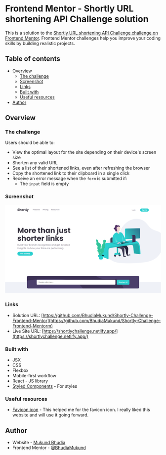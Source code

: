 # Frontend Mentor - Shortly URL shortening API Challenge solution

This is a solution to the [Shortly URL shortening API Challenge challenge on Frontend Mentor](https://www.frontendmentor.io/challenges/url-shortening-api-landing-page-2ce3ob-G). Frontend Mentor challenges help you improve your coding skills by building realistic projects.

## Table of contents

- [Overview](#overview)
  - [The challenge](#the-challenge)
  - [Screenshot](#screenshot)
  - [Links](#links)
  - [Built with](#built-with)
  - [Useful resources](#useful-resources)
- [Author](#author)

## Overview

### The challenge

Users should be able to:

- View the optimal layout for the site depending on their device's screen size
- Shorten any valid URL
- See a list of their shortened links, even after refreshing the browser
- Copy the shortened link to their clipboard in a single click
- Receive an error message when the `form` is submitted if:
  - The `input` field is empty

### Screenshot

![](./public/images/screenshot.png)

### Links

- Solution URL: [https://github.com/BhudiaMukund/Shortly-Challenge-Frontend-Mentor](https://github.com/BhudiaMukund/Shortly-Challenge-Frontend-Mentorm)
- Live Site URL: [https://shortlychallenge.netlify.app/](https://shortlychallenge.netlify.app/)

### Built with

- JSX
- CSS
- Flexbox
- Mobile-first workflow
- [React](https://reactjs.org/) - JS library
- [Styled Components](https://styled-components.com/) - For styles

### Useful resources

- [Favicon icon](https://www.favicon.io) - This helped me for the favicon icon. I really liked this website and will use it going forward.

## Author

- Website - [Mukund Bhudia](https://github.com/BhudiaMukund)
- Frontend Mentor - [@BhudiaMukund](https://www.frontendmentor.io/profile/BhudiaMukund)
